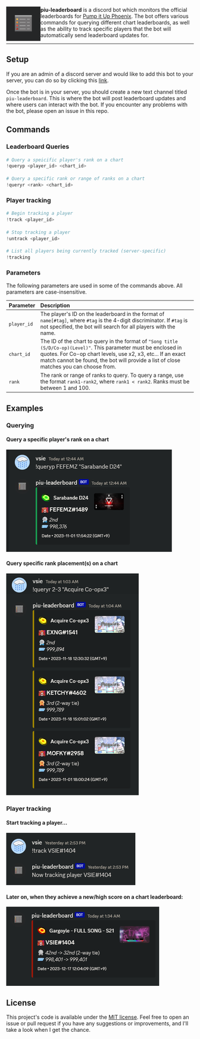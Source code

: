 <p>
<img align="left" style="width:92px" src="assets/logo.png" width="92px">

**piu-leaderboard** is a discord bot which monitors the official leaderboards for [Pump it Up Phoenix](https://phoenix.piugame.com/leaderboard/over_ranking.php). The bot offers various commands for querying different chart leaderboards, as well as the ability to track specific players that the bot will automatically send leaderboard updates for.

</p>

---

## Setup

If you are an admin of a discord server and would like to add this bot to your server, you can do so by clicking this [link](https://discord.com/api/oauth2/authorize?client_id=1190188505947701248&permissions=265216&scope=bot).

Once the bot is in your server, you should create a new text channel titled `piu-leaderboard`. This is where the bot will post leaderboard updates and where users can interact with the bot. If you encounter any problems with the bot, please open an issue in this repo.

## Commands

### Leaderboard Queries
```python
# Query a speicific player's rank on a chart
!queryp <player_id> <chart_id>

# Query a specific rank or range of ranks on a chart
!queryr <rank> <chart_id>
```

### Player tracking
```python
# Begin tracking a player
!track <player_id>

# Stop tracking a player
!untrack <player_id>

# List all players being currently tracked (server-specific)
!tracking
```

### Parameters

The following parameters are used in some of the commands above. All parameters are case-insensitive.

| Parameter | Description |
| --- | :--- |
| `player_id` | The player's ID on the leaderboard in the format of `name[#tag]`, where `#tag` is the 4-digit discriminator. If `#tag` is not specified, the bot will search for all players with the name. |
| `chart_id` | The ID of the chart to query in the format of `"Song title (S/D/Co-op)(Level)"`. This parameter must be enclosed in quotes. For Co-op chart levels, use x2, x3, etc... If an exact match cannot be found, the bot will provide a list of close matches you can choose from. |
| `rank` | The rank or range of ranks to query. To query a range, use the format `rank1-rank2`, where `rank1 < rank2`. Ranks must be between 1 and 100.  |

## Examples

### Querying

#### Query a specific player's rank on a chart

![example1](assets/ex_queryp.png) 

#### Query specific rank placement(s) on a chart

![example2](assets/ex_queryr.png)

### Player tracking

#### Start tracking a player...

![example3a](assets/ex_tracking.png)

#### Later on, when they achieve a new/high score on a chart leaderboard:

![example3b](assets/ex_track.png)

## License

This project's code is available under the [MIT license](LICENSE). Feel free to open an issue or pull request if you have any suggestions or improvements, and I'll take a look when I get the chance.
